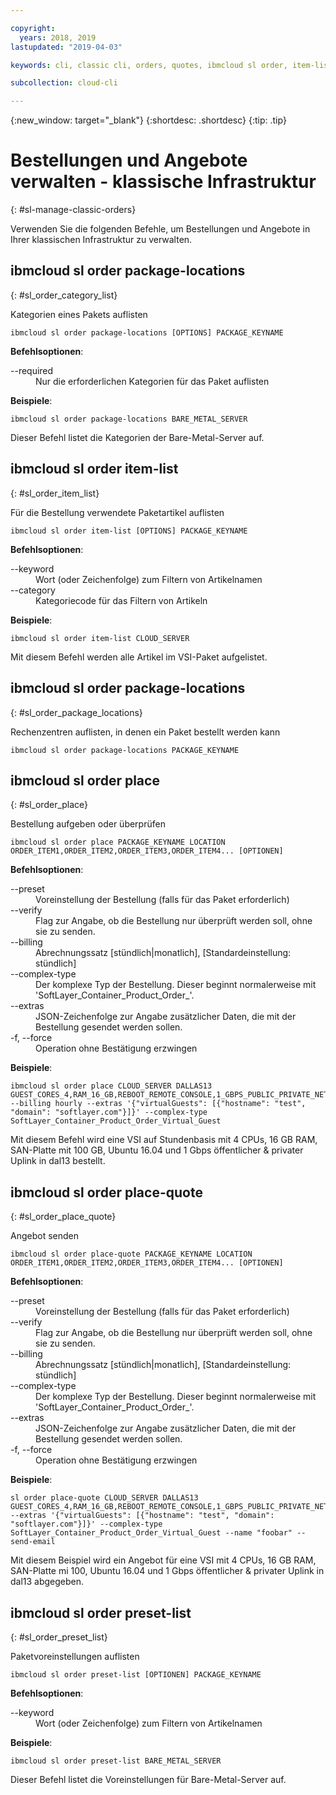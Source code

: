 ```yaml
---

copyright:
  years: 2018, 2019
lastupdated: "2019-04-03"

keywords: cli, classic cli, orders, quotes, ibmcloud sl order, item-list, package-locations, manage orders cli, manage quotes cli

subcollection: cloud-cli

---
```


{:new_window: target="_blank"}
{:shortdesc: .shortdesc}
{:tip: .tip}

# Bestellungen und Angebote verwalten - klassische Infrastruktur
{: #sl-manage-classic-orders}

Verwenden Sie die folgenden Befehle, um Bestellungen und Angebote in Ihrer klassischen Infrastruktur zu verwalten.

## ibmcloud sl order package-locations
{: #sl_order_category_list}

Kategorien eines Pakets auflisten
```
ibmcloud sl order package-locations [OPTIONS] PACKAGE_KEYNAME
```

<strong>Befehlsoptionen</strong>:
<dl>
<dt>--required</dt>
<dd>Nur die erforderlichen Kategorien für das Paket auflisten</dd>
</dl>

**Beispiele**:
```
ibmcloud sl order package-locations BARE_METAL_SERVER
```
Dieser Befehl listet die Kategorien der Bare-Metal-Server auf.

## ibmcloud sl order item-list
{: #sl_order_item_list}

Für die Bestellung verwendete Paketartikel auflisten
```
ibmcloud sl order item-list [OPTIONS] PACKAGE_KEYNAME
```

<strong>Befehlsoptionen</strong>:
<dl>
<dt>--keyword</dt>
<dd>Wort (oder Zeichenfolge) zum Filtern von Artikelnamen</dd>
<dt>--category</dt>
<dd>Kategoriecode für das Filtern von Artikeln</dd>
</dl>

**Beispiele**:
```
ibmcloud sl order item-list CLOUD_SERVER
```
Mit diesem Befehl werden alle Artikel im VSI-Paket aufgelistet.

## ibmcloud sl order package-locations
{: #sl_order_package_locations}

Rechenzentren auflisten, in denen ein Paket bestellt werden kann
```
ibmcloud sl order package-locations PACKAGE_KEYNAME
```

## ibmcloud sl order place
{: #sl_order_place}

Bestellung aufgeben oder überprüfen
```
ibmcloud sl order place PACKAGE_KEYNAME LOCATION ORDER_ITEM1,ORDER_ITEM2,ORDER_ITEM3,ORDER_ITEM4... [OPTIONEN]
```

<strong>Befehlsoptionen</strong>:
<dl>
<dt>--preset</dt>
<dd>Voreinstellung der Bestellung (falls für das Paket erforderlich)</dd>
<dt>--verify</dt>
<dd>Flag zur Angabe, ob die Bestellung nur überprüft werden soll, ohne sie zu senden.</dd>
<dt>--billing</dt>
<dd>Abrechnungssatz [stündlich|monatlich], [Standardeinstellung: stündlich]</dd>
<dt>--complex-type</dt>
<dd>Der komplexe Typ der Bestellung. Dieser beginnt normalerweise mit 'SoftLayer_Container_Product_Order_'.</dd>
<dt>--extras</dt>
<dd>JSON-Zeichenfolge zur Angabe zusätzlicher Daten, die mit der Bestellung gesendet werden sollen.</dd>
<dt>-f, --force</dt>
<dd>Operation ohne Bestätigung erzwingen</dd>
</dl>

**Beispiele**:
```
ibmcloud sl order place CLOUD_SERVER DALLAS13 GUEST_CORES_4,RAM_16_GB,REBOOT_REMOTE_CONSOLE,1_GBPS_PUBLIC_PRIVATE_NETWORK_UPLINKS,BANDWIDTH_0_GB_2,1_IP_ADDRESS,GUEST_DISK_100_GB_SAN,OS_UBUNTU_16_04_LTS_XENIAL_XERUS_MINIMAL_64_BIT_FOR_VSI,MONITORING_HOST_PING,NOTIFICATION_EMAIL_AND_TICKET,AUTOMATED_NOTIFICATION,UNLIMITED_SSL_VPN_USERS_1_PPTP_VPN_USER_PER_ACCOUNT,NESSUS_VULNERABILITY_ASSESSMENT_REPORTING --billing hourly --extras '{"virtualGuests": [{"hostname": "test", "domain": "softlayer.com"}]}' --complex-type SoftLayer_Container_Product_Order_Virtual_Guest
```
Mit diesem Befehl wird eine VSI auf Stundenbasis mit 4 CPUs, 16 GB RAM, SAN-Platte mit 100 GB, Ubuntu 16.04 und 1 Gbps öffentlicher & privater Uplink in dal13 bestellt.

## ibmcloud sl order place-quote
{: #sl_order_place_quote}

Angebot senden
```
ibmcloud sl order place-quote PACKAGE_KEYNAME LOCATION ORDER_ITEM1,ORDER_ITEM2,ORDER_ITEM3,ORDER_ITEM4... [OPTIONEN]
```

<strong>Befehlsoptionen</strong>:
<dl>
<dt>--preset</dt>
<dd>Voreinstellung der Bestellung (falls für das Paket erforderlich)</dd>
<dt>--verify</dt>
<dd>Flag zur Angabe, ob die Bestellung nur überprüft werden soll, ohne sie zu senden.</dd>
<dt>--billing</dt>
<dd>Abrechnungssatz [stündlich|monatlich], [Standardeinstellung: stündlich]</dd>
<dt>--complex-type</dt>
<dd>Der komplexe Typ der Bestellung. Dieser beginnt normalerweise mit 'SoftLayer_Container_Product_Order_'.</dd>
<dt>--extras</dt>
<dd>JSON-Zeichenfolge zur Angabe zusätzlicher Daten, die mit der Bestellung gesendet werden sollen.</dd>
<dt>-f, --force</dt>
<dd>Operation ohne Bestätigung erzwingen</dd>
</dl>

**Beispiele**:
```
sl order place-quote CLOUD_SERVER DALLAS13 GUEST_CORES_4,RAM_16_GB,REBOOT_REMOTE_CONSOLE,1_GBPS_PUBLIC_PRIVATE_NETWORK_UPLINKS,BANDWIDTH_0_GB_2,1_IP_ADDRESS,GUEST_DISK_100_GB_SAN,OS_UBUNTU_16_04_LTS_XENIAL_XERUS_MINIMAL_64_BIT_FOR_VSI,MONITORING_HOST_PING,NOTIFICATION_EMAIL_AND_TICKET,AUTOMATED_NOTIFICATION,UNLIMITED_SSL_VPN_USERS_1_PPTP_VPN_USER_PER_ACCOUNT,NESSUS_VULNERABILITY_ASSESSMENT_REPORTING --extras '{"virtualGuests": [{"hostname": "test", "domain": "softlayer.com"}]}' --complex-type SoftLayer_Container_Product_Order_Virtual_Guest --name "foobar" --send-email
```
Mit diesem Beispiel wird ein Angebot für eine VSI mit 4 CPUs, 16 GB RAM, SAN-Platte mi 100, Ubuntu 16.04 und 1 Gbps öffentlicher & privater Uplink in dal13 abgegeben.

## ibmcloud sl order preset-list
{: #sl_order_preset_list}

Paketvoreinstellungen auflisten
```
ibmcloud sl order preset-list [OPTIONEN] PACKAGE_KEYNAME
```

<strong>Befehlsoptionen</strong>:
<dl>
<dt>--keyword</dt>
<dd>Wort (oder Zeichenfolge) zum Filtern von Artikelnamen</dd>
</dl>

**Beispiele**:
```
ibmcloud sl order preset-list BARE_METAL_SERVER
```
Dieser Befehl listet die Voreinstellungen für Bare-Metal-Server auf.
